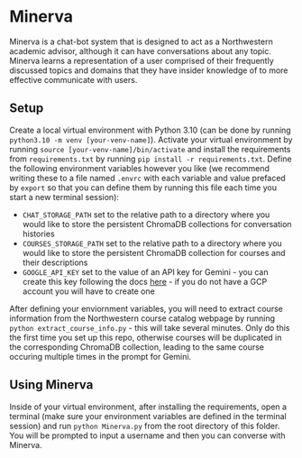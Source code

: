 # Minerva

Minerva is a chat-bot system that is designed to act as a Northwestern academic advisor, although it can have conversations about any topic. Minerva learns a representation of a user comprised of their frequently discussed topics and domains that they have insider knowledge of to more effective communicate with users.

## Setup

Create a local virtual environment with Python 3.10 (can be done by running `python3.10 -m venv [your-venv-name]`). Activate your virtual environment by running `source [your-venv-name]/bin/activate` and install the requirements from `requirements.txt` by running `pip install -r requirements.txt`. Define the following environment variables however you like \(we recommend writing these to a file named `.envrc` with each variable and value prefaced by `export` so that you can define them by running this file each time you start a new terminal session\):

- `CHAT_STORAGE_PATH` set to the relative path to a directory where you would like to store the persistent ChromaDB collections for conversation histories
- `COURSES_STORAGE_PATH` set to the relative path to a directory where you would like to store the persistent ChromaDB collection for courses and their descriptions
- `GOOGLE_API_KEY` set to the value of an API key for Gemini - you can create this key following the docs [here](https://ai.google.dev/gemini-api/docs/api-key) - if you do not have a GCP account you will have to create one

After defining your enviornment variables, you will need to extract course information from the Northwestern course catalog webpage by running `python extract_course_info.py` - this will take several minutes. Only do this the first time you set up this repo, otherwise courses will be duplicated in the corresponding ChromaDB collection, leading to the same course occuring multiple times in the prompt for Gemini.

## Using Minerva

Inside of your virtual environment, after installing the requirements, open a terminal \(make sure your environment variables are defined in the terminal session\) and run `python Minerva.py` from the root directory of this folder. You will be prompted to input a username and then you can converse with Minerva.
